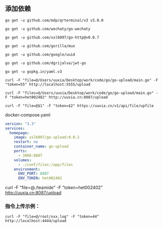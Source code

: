 ## 添加依赖

```shell
go get -u github.com/mdp/qrterminal/v3 v3.0.0

go get -u github.com/wechaty/go-wechaty

go get -u github.com/xxl6097/go-http@v0.0.7

go get -u github.com/gorilla/mux

go get -u github.com/google/uuid

go get -u github.com/dgrijalva/jwt-go

go get -u gopkg.in/yaml.v3

```

```azure
curl -F "file=@/Users/uuxia/Desktop/work/code/go/go-upload/main.go" -F "token=55" http://localhost:5555/upload

curl -F "files=@/Users/uuxia/Desktop/work/code/go/go-upload/main.go" -F "token=het002402" http://uuxia.cn:8087/upload
```

```azure
curl -F "file=@$1" -F "token=$2" https://uuxia.cn/v1/api/file/upfile

```


docker-compose.yaml

```yaml
version: "3.3"
services:
  homepage:
    image: xxl6097/go-upload:0.0.2
    restart: no
    container_name: go-upload
    ports:
      - 3008:8087
    volumes:
      - ./conf/files:/app/files
    environment:
      ENV_PORT: 8087
      ENV_TOKEN: het002402

```


curl -F "file=@./teamide" -F "token=het002402" http://uuxia.cn:8087/upload


### 指令上传示例：
```shell
curl -F "file=@/root/xxx.log" -F "token=44" http://localhost:4444/upload
```